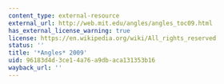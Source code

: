 ```yaml
---
content_type: external-resource
external_url: http://web.mit.edu/angles/angles_toc09.html
has_external_license_warning: true
license: https://en.wikipedia.org/wiki/All_rights_reserved
status: ''
title: '*Angles* 2009'
uid: 96183d4d-3ce1-4a76-a9db-aca131353b16
wayback_url: ''
---
```

